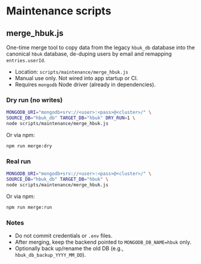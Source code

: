 # Maintenance scripts

## merge_hbuk.js

One-time merge tool to copy data from the legacy `hbuk_db` database into the canonical `hbuk` database, de-duping users by email and remapping `entries.userId`.

- Location: `scripts/maintenance/merge_hbuk.js`
- Manual use only. Not wired into app startup or CI.
- Requires `mongodb` Node driver (already in dependencies).

### Dry run (no writes)

```bash
MONGODB_URI="mongodb+srv://<user>:<pass>@<cluster>/" \
SOURCE_DB="hbuk_db" TARGET_DB="hbuk" DRY_RUN=1 \
node scripts/maintenance/merge_hbuk.js
```

Or via npm:

```bash
npm run merge:dry
```

### Real run

```bash
MONGODB_URI="mongodb+srv://<user>:<pass>@<cluster>/" \
SOURCE_DB="hbuk_db" TARGET_DB="hbuk" \
node scripts/maintenance/merge_hbuk.js
```

Or via npm:

```bash
npm run merge:run
```

### Notes
- Do not commit credentials or `.env` files.
- After merging, keep the backend pointed to `MONGODB_DB_NAME=hbuk` only.
- Optionally back up/rename the old DB (e.g., `hbuk_db_backup_YYYY_MM_DD`).
